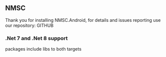 ## NMSC

Thank you for installing NMSC.Android, for details and issues reporting use our repository:
GITHUB

### .Net 7 and .Net 8 support
packages include libs to both targets
